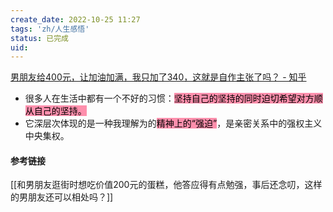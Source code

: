 ```yaml
---
create_date: 2022-10-25 11:27
tags: 'zh/人生感悟'
status: 已完成 
uid: 
---
```

[男朋友给400元，让加油加满，我只加了340，这就是自作主张了吗？ - 知乎](https://www.zhihu.com/question/542686513/answer/2642020295)

- 很多人在生活中都有一个不好的习惯：<mark style="background: #FF5582A6;">坚持自己的坚持的同时迫切希望对方顺从自己的坚持。</mark>
- 它深层次体现的是一种我理解为的<mark style="background: #FF5582A6;">精神上的“强迫”</mark>，是亲密关系中的强权主义中央集权。

#### 参考链接
[[和男朋友逛街时想吃价值200元的蛋糕，他答应得有点勉强，事后还念叨，这样的男朋友还可以相处吗？]]

